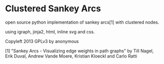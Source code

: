 # Clustered Sankey Arcs

open source python implementation of sankey arcs[1] with clustered nodes.

using igraph, jinja2, html, inline svg and css.

Copyleft 2013 GPLv3 by anonymous

[1] "Sankey Arcs - Visualizing edge weights in path graphs" by Till Nagel, Erik Duval, Andrew Vande Moere, Kristian Kloeckl and Carlo Ratti
